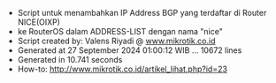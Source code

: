 - Script untuk menambahkan IP Address BGP yang terdaftar di Router NICE(OIXP)
- ke RouterOS dalam ADDRESS-LIST dengan nama "nice"
- Script created by: Valens Riyadi @ www.mikrotik.co.id
- Generated at 27 September 2024 01:00:12 WIB ... 10672 lines
- Generated in 10.741 seconds
- How-to: http://www.mikrotik.co.id/artikel_lihat.php?id=23
